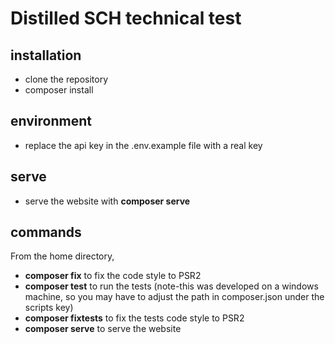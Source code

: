 Distilled SCH technical test
============================
installation
------------
* clone the repository
* composer install

environment
-----------
* replace the api key in the .env.example file with a real key

serve
-----
* serve the website with  **composer serve**
 
 commands
 --------
 From the home directory, 
 * **composer fix** to fix the code style to PSR2
 * **composer test** to run the tests (note-this was developed on a windows machine, so you may 
 have to adjust the path in composer.json under the scripts key)
 * **composer fixtests** to fix the tests code style to PSR2
 * **composer serve** to serve the website
